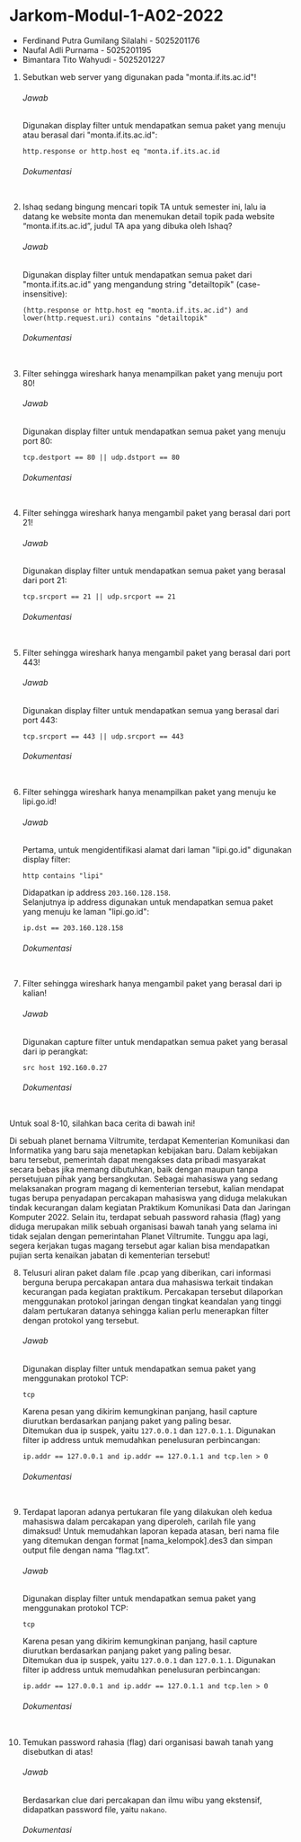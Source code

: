 # Jarkom-Modul-1-A02-2022

- Ferdinand Putra Gumilang Silalahi - 5025201176
- Naufal Adli Purnama - 5025201195
- Bimantara Tito Wahyudi - 5025201227

1. Sebutkan web server yang digunakan pada "monta.if.its.ac.id"!
   
   ###### Jawab
    
    Digunakan display filter untuk mendapatkan semua paket yang menuju atau berasal dari "monta.if.its.ac.id":
    ``` 
    http.response or http.host eq "monta.if.its.ac.id 
    ```

   ###### Dokumentasi
   ![]()

1. Ishaq sedang bingung mencari topik TA untuk semester ini, lalu ia datang ke website monta dan menemukan detail topik pada website “monta.if.its.ac.id”, judul TA apa yang dibuka oleh Ishaq?
   
   ###### Jawab
    
    Digunakan display filter untuk mendapatkan semua paket dari "monta.if.its.ac.id" yang mengandung string "detailtopik" (case-insensitive):
    ```
    (http.response or http.host eq "monta.if.its.ac.id") and lower(http.request.uri) contains "detailtopik"
    ```

   ###### Dokumentasi
   ![]()

1. Filter sehingga wireshark hanya menampilkan paket yang menuju port 80!
   
   ###### Jawab
    
    Digunakan display filter untuk mendapatkan semua paket yang menuju port 80:
    ```
    tcp.destport == 80 || udp.dstport == 80
    ```

   ###### Dokumentasi
   ![]()

1. Filter sehingga wireshark hanya mengambil paket yang berasal dari port 21!
   
   ###### Jawab
    
    Digunakan display filter untuk mendapatkan semua paket yang berasal dari port 21:
    ```
    tcp.srcport == 21 || udp.srcport == 21
    ```

   ###### Dokumentasi
   ![]()

1. Filter sehingga wireshark hanya mengambil paket yang berasal dari port 443!
   
   ###### Jawab
    
    Digunakan display filter untuk mendapatkan semua yang berasal dari port 443:
    <br>
    ```
    tcp.srcport == 443 || udp.srcport == 443
    ```

   ###### Dokumentasi
   ![]()

1. Filter sehingga wireshark hanya menampilkan paket yang menuju ke lipi.go.id!
   
   ###### Jawab
    
    Pertama, untuk mengidentifikasi alamat dari laman "lipi.go.id" digunakan display filter:
    ```
    http contains "lipi"
    ```
    Didapatkan ip address `203.160.128.158`.
    <br>
    Selanjutnya ip address digunakan untuk mendapatkan semua paket yang menuju ke laman "lipi.go.id":
    ```
    ip.dst == 203.160.128.158
    ```

   ###### Dokumentasi
   ![]()

1. Filter sehingga wireshark hanya mengambil paket yang berasal dari ip kalian!
   
   ###### Jawab
    
    Digunakan capture filter untuk mendapatkan semua paket yang berasal dari ip perangkat:
    ```
    src host 192.160.0.27
    ```

   ###### Dokumentasi
   ![]()

Untuk soal 8-10, silahkan baca cerita di bawah ini!

Di sebuah planet bernama Viltrumite, terdapat Kementerian Komunikasi dan Informatika yang baru saja menetapkan kebijakan baru. Dalam kebijakan baru tersebut, pemerintah dapat mengakses data pribadi masyarakat secara bebas jika memang dibutuhkan, baik dengan maupun tanpa persetujuan pihak yang bersangkutan. Sebagai mahasiswa yang sedang melaksanakan program magang di kementerian tersebut, kalian mendapat tugas berupa penyadapan percakapan mahasiswa yang diduga melakukan tindak kecurangan dalam kegiatan Praktikum Komunikasi Data dan Jaringan Komputer 2022. Selain itu, terdapat sebuah password rahasia (flag) yang diduga merupakan milik sebuah organisasi bawah tanah yang selama ini tidak sejalan dengan pemerintahan Planet Viltrumite. Tunggu apa lagi, segera kerjakan tugas magang tersebut agar kalian bisa mendapatkan pujian serta kenaikan jabatan di kementerian tersebut!

8. Telusuri aliran paket dalam file .pcap yang diberikan, cari informasi berguna berupa percakapan antara dua mahasiswa terkait tindakan kecurangan pada kegiatan praktikum. Percakapan tersebut dilaporkan menggunakan protokol jaringan dengan tingkat keandalan yang tinggi dalam pertukaran datanya sehingga kalian perlu menerapkan filter dengan protokol yang tersebut.
   
   ###### Jawab
   Digunakan display filter untuk mendapatkan semua paket yang menggunakan protokol TCP:
    ```
    tcp
    ```
    Karena pesan yang dikirim kemungkinan panjang, hasil capture diurutkan berdasarkan panjang paket yang paling besar.
    <br>
    Ditemukan dua ip suspek, yaitu `127.0.0.1` dan `127.0.1.1`. Digunakan filter ip address untuk memudahkan penelusuran perbincangan: 
    ```
    ip.addr == 127.0.0.1 and ip.addr == 127.0.1.1 and tcp.len > 0
    ```

   ###### Dokumentasi
   ![]()

1. Terdapat laporan adanya pertukaran file yang dilakukan oleh kedua mahasiswa dalam percakapan yang diperoleh, carilah file yang dimaksud! Untuk memudahkan laporan kepada atasan, beri nama file yang ditemukan dengan format [nama_kelompok].des3 dan simpan output file dengan nama “flag.txt”.
   
   ###### Jawab
    
    Digunakan display filter untuk mendapatkan semua paket yang menggunakan protokol TCP:
    ```
    tcp
    ```
    Karena pesan yang dikirim kemungkinan panjang, hasil capture diurutkan berdasarkan panjang paket yang paling besar.
    <br>
    Ditemukan dua ip suspek, yaitu `127.0.0.1` dan `127.0.1.1`. Digunakan filter ip address untuk memudahkan penelusuran perbincangan: 
    ```
    ip.addr == 127.0.0.1 and ip.addr == 127.0.1.1 and tcp.len > 0
    ```

   ###### Dokumentasi
   ![]()

2. Temukan password rahasia (flag) dari organisasi bawah tanah yang disebutkan di atas!
   
   ###### Jawab
    
    Berdasarkan clue dari percakapan dan ilmu wibu yang ekstensif, didapatkan password file, yaitu `nakano`.

   ###### Dokumentasi
   ![]()
